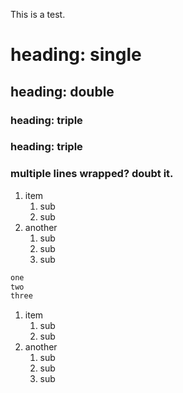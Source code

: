 This is a test.

# heading: single

## heading: double

### heading: triple

### heading: triple
### multiple lines wrapped? doubt it.

1. item
    1. sub
    1. sub
1. another
    1. sub
    1. sub
    1. sub
```bash
one
two
three
```
1. item
    1. sub
    1. sub
1. another
    1. sub
    1. sub
    1. sub
